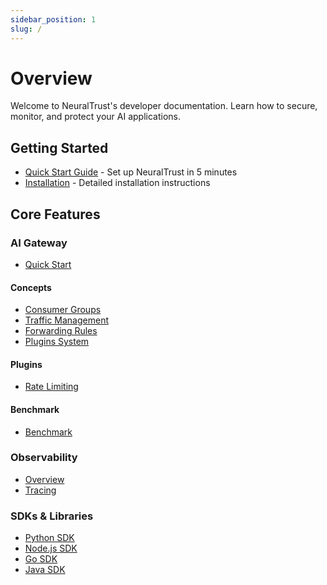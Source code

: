 ```yaml
---
sidebar_position: 1
slug: /
---
```


# Overview

Welcome to NeuralTrust's developer documentation. Learn how to secure, monitor, and protect your AI applications.

## Getting Started

- [Quick Start Guide](./quickstart.md) - Set up NeuralTrust in 5 minutes
- [Installation](./installation.md) - Detailed installation instructions

## Core Features

### AI Gateway
- [Quick Start](../ai-gateway/quickstart.md)

#### Concepts
- [Consumer Groups](../ai-gateway/concepts/consumer-groups.md)
- [Traffic Management](../ai-gateway/concepts/traffic-management.md)
- [Forwarding Rules](../ai-gateway/concepts/forwarding-rules.md)
- [Plugins System](../ai-gateway/concepts/plugin-system.md)

#### Plugins
- [Rate Limiting](../ai-gateway/plugins/rate-limiting.md)

#### Benchmark
- [Benchmark](../ai-gateway/benchmark.md)

### Observability
- [Overview](../observability/overview.md)
- [Tracing](../observability/tracing.md)

### SDKs & Libraries
- [Python SDK](../sdks/python.md)
- [Node.js SDK](../sdks/nodejs.md)
- [Go SDK](../sdks/go.md)
- [Java SDK](../sdks/java.md)
